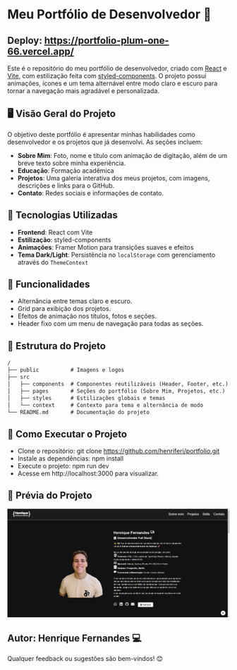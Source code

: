 # Meu Portfólio de Desenvolvedor 💼

## Deploy: https://portfolio-plum-one-66.vercel.app/

Este é o repositório do meu portfólio de desenvolvedor, criado com [React](https://reactjs.org/) e [Vite](https://vitejs.dev/), com estilização feita com [styled-components](https://styled-components.com/). O projeto possui animações, ícones e um tema alternável entre modo claro e escuro para tornar a navegação mais agradável e personalizada.

## 🖥️ Visão Geral do Projeto

O objetivo deste portfólio é apresentar minhas habilidades como desenvolvedor e os projetos que já desenvolvi. As seções incluem:

- **Sobre Mim**: Foto, nome e título com animação de digitação, além de um breve texto sobre minha experiência.
- **Educação**: Formação acadêmica
- **Projetos**: Uma galeria interativa dos meus projetos, com imagens, descrições e links para o GitHub.
- **Contato**: Redes sociais e informações de contato.

## 🔧 Tecnologias Utilizadas

- **Frontend**: React com Vite
- **Estilização**: styled-components
- **Animações**: Framer Motion para transições suaves e efeitos
- **Tema Dark/Light**: Persistência no `localStorage` com gerenciamento através do `ThemeContext`

## 🚀 Funcionalidades

- Alternância entre temas claro e escuro.
- Grid para exibição dos projetos.
- Efeitos de animação nos títulos, fotos e seções.
- Header fixo com um menu de navegação para todas as seções.
  
## 📂 Estrutura do Projeto

```plaintext
/
├── public          # Imagens e logos
├── src
│   ├── components  # Componentes reutilizáveis (Header, Footer, etc.)
│   ├── pages       # Seções do portfólio (Sobre Mim, Projetos, etc.)
│   ├── styles      # Estilizações globais e temas
│   └── context     # Contexto para tema e alternância de modo
└── README.md       # Documentação do projeto
```

## 📝 Como Executar o Projeto

- Clone o repositório: git clone https://github.com/henriferi/portfolio.git
- Instale as dependências: npm install
- Execute o projeto: npm run dev
- Acesse em http://localhost:3000 para visualizar.


## 📸 Prévia do Projeto

![Prévia do Portfólio](public/preview.png)



## Autor: Henrique Fernandes 💻


Qualquer feedback ou sugestões são bem-vindos! 😊



